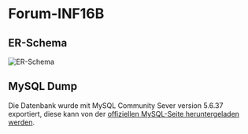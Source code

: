 # Forum-INF16B

## ER-Schema

![ER-Schema](https://i.imgur.com/iOIzuIK.png) 

## MySQL Dump

Die Datenbank wurde mit MySQL Community Sever version 5.6.37 exportiert, diese kann von der [offiziellen MySQL-Seite heruntergeladen werden](https://dev.mysql.com/downloads/mysql/5.6.html#downloads).
